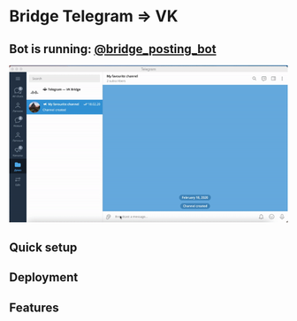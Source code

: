 # Bridge Telegram => VK 

## Bot is running: [@bridge_posting_bot](https://t.me/bridge_posting_bot)

![demo](docs/demo.gif)

## Quick setup

## Deployment

## Features
